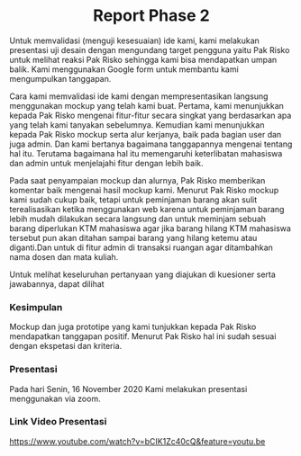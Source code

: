 <h1 align="center"> Report Phase 2 </h1>
Untuk memvalidasi (menguji kesesuaian) ide kami, kami melakukan presentasi uji desain dengan mengundang target pengguna yaitu Pak Risko untuk melihat reaksi Pak Risko sehingga kami bisa mendapatkan umpan balik. Kami menggunakan Google form untuk membantu kami mengumpulkan tanggapan.


Cara kami memvalidasi ide kami dengan mempresentasikan langsung menggunakan mockup yang telah kami buat. Pertama, kami menunjukkan kepada Pak Risko mengenai fitur-fitur secara singkat yang berdasarkan apa yang telah kami tanyakan sebelumnya. Kemudian kami menunjukkan kepada Pak Risko mockup serta alur kerjanya, baik pada bagian user dan juga admin. Dan kami bertanya bagaimana tanggapannya mengenai tentang hal itu. Terutama bagaimana hal itu memengaruhi keterlibatan mahasiswa dan admin untuk menjelajahi fitur dengan lebih baik.

Pada saat penyampaian mockup dan alurnya, Pak Risko memberikan komentar baik mengenai hasil mockup kami. Menurut Pak Risko mockup kami sudah cukup baik, tetapi untuk peminjaman barang akan sulit terealisasikan ketika menggunakan web karena untuk peminjaman barang lebih mudah dilakukan secara langsung dan untuk meminjam sebuah barang diperlukan KTM mahasiswa agar jika barang hilang KTM mahasiswa tersebut pun akan ditahan sampai barang yang hilang ketemu atau diganti.Dan untuk di fitur admin di transaksi ruangan agar ditambahkan nama dosen dan mata kuliah.

Untuk melihat keseluruhan pertanyaan yang diajukan di kuesioner serta jawabannya, dapat dilihat

### Kesimpulan
Mockup dan juga prototipe yang kami tunjukkan kepada Pak Risko mendapatkan tanggapan positif. Menurut Pak Risko hal ini sudah sesuai dengan ekspetasi dan kriteria.

### Presentasi
Pada hari Senin, 16 November 2020 Kami melakukan presentasi menggunakan via zoom.

### Link Video Presentasi
https://www.youtube.com/watch?v=bCIK1Zc40cQ&feature=youtu.be
